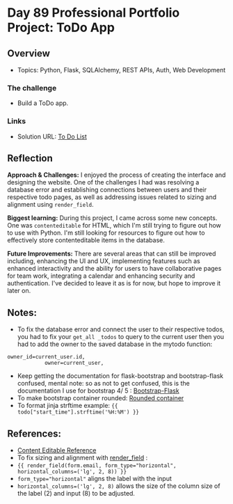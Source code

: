 # Day 89 Professional Portfolio Project: ToDo App


## Overview

- Topics: Python, Flask, SQLAlchemy, REST APIs, Auth, Web Development  

### The challenge

- Build a ToDo app.

### Links

- Solution URL: [To Do List](https://github.com/Mikerniker/100_Days_of_Python/tree/main/Day89)

## Reflection
**Approach & Challenges:** 
I enjoyed the process of creating the interface and designing the website. One of the challenges I had was resolving a database error and establishing connections between users and their respective todo pages, as well as addressing issues related to sizing and alignment using ```render_field```.

**Biggest learning:**
During this project, I came across some new concepts. One was ```contenteditable``` for HTML, which I'm still trying to figure out how to use with Python. I'm still looking for resources to figure out how to  effectively store contenteditable items in the database.

**Future Improvements:**
There are several areas that can still be improved including, enhancing the UI and UX, implementing features such as enhanced interactivity and the ability for users to have collaborative pages for team work, integrating a calendar and enhancing security and authentication. I've decided to leave it as is for now, but hope to improve it later on.

## Notes:
- To fix the database error and connect the user to their respective todos, you had to fix your ```get_all _todos``` to query to the current user then you had to add the owner to the saved database in the  mytodo function: 
```
owner_id=current_user.id,
            owner=current_user,
```
- Keep getting the documentation for flask-bootstrap and bootstrap-flask confused, mental note: so as not to get confused, this is the documentation I use for bootstrap 4/ 5 :
[Bootstrap-Flask](https://bootstrap-flask.readthedocs.io/en/stable/migrate/) 
- To make bootstrap container rounded: [Rounded container](https://mdbootstrap.com/learn/mdb-foundations/bootstrap/rounded-corners/#:~:text=In%20Bootstrap%2C%20it's%20very%20easy,class%20rounded%2D4%20or%20similar.)
- To format jinja strftime example: ```{{ todo["start_time"].strftime('%H:%M') }}```

## References:
- [Content Editable Reference](https://www.w3schools.com/tags/att_global_contenteditable.asp)
- To fix sizing and alignment with [render_field](https://bootstrap-flask.readthedocs.io/en/stable/macros/#render_field) :              
- ```{{ render_field(form.email, form_type="horizontal", horizontal_columns=('lg', 2, 8)) }}```
- ```form_type="horizontal"``` aligns the label with the input
- ```horizontal_columns=('lg', 2, 8)``` allows the size of the column size of the label (2) and input (8) to be adjusted.
